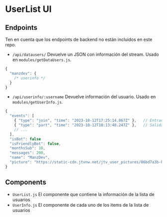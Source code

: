 # UserList UI

## Endpoints

Ten en cuenta que los endpoints de backend no están incluidos en este repo.

- `/api/datausers/` Devuelve un JSON con información del stream. Usado en `modules/getDataUsers.js`.

```js
{
  "manzdev": {
    /* userinfo */
  }
}
```

- `/api/userinfo/:username` Devuelve información del usuario. Usado en `modules/getUserInfo.js`.

```js
{
  "events": [
    { "type": "join", "time": "2023-10-12T17:25:14.867Z" },   // Entrada al chat
    { "type": "part", "time": "2023-10-12T18:13:48.247Z" },   // Salida del chat
    // ...
  ],
  "isBot": false
  "isFriendlyBot": false,
  "monthsSub": 10,
  "messages": 200,
  "name": "ManzDev",
  "picture": "https://static-cdn.jtvnw.net/jtv_user_pictures/86bd7a3b-b42f-4463-a428-e3f8d0614208-profile_image-70x70.png",
}
```

## Components

- `UserList.js` El componente que contiene la información de la lista de usuarios
- `UserInfo.js` El componente de cada uno de los items de la lista de usuarios
